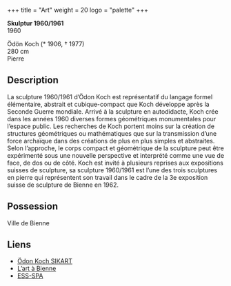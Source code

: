 +++
title = "Art"
weight = 20
logo = "palette"
+++

**Skulptur 1960/1961**  
1960

Ödön Koch (* 1906, † 1977)  
280 cm  
Pierre

## Description

La sculpture 1960/1961 d’Ödon Koch est représentatif du langage formel élémentaire, abstrait et cubique-compact que Koch développe après la Seconde Guerre mondiale. Arrivé à la sculpture en autodidacte, Koch crée dans les années 1960 diverses formes géométriques monumentales pour l’espace public. Les recherches de Koch portent moins sur la création de structures géométriques ou mathématiques que sur la transmission d’une force archaïque dans des créations de plus en plus simples et abstraites. Selon l’approche, le corps compact et géométrique de la sculpture peut être expérimenté sous une nouvelle perspective et interprété comme une vue de face, de dos ou de côté. Koch est invité à plusieurs reprises aux expositions suisses de sculpture, sa sculpture 1960/1961 est l’une des trois sculptures en pierre qui représentent son travail dans le cadre de la 3e exposition suisse de sculpture de Bienne en 1962.

## Possession

Ville de Bienne

## Liens

- [Ödon Koch SIKART](https://recherche.sik-isea.ch/fr/sik:person-4023404/in/sikart/actor/list)
- [L’art à Bienne](https://art-a-bienne.ch/fr/)
- [ESS-SPA](https://ess-spa.ch/fr/news/framing-sculptures)
